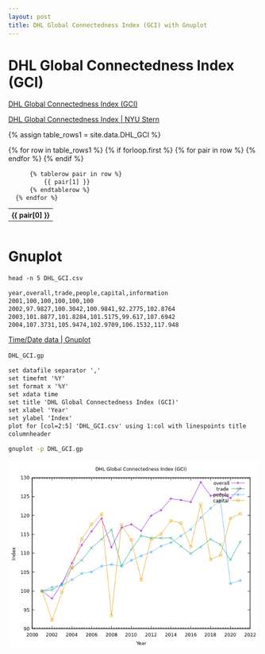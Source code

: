 ```yaml
---
layout: post
title: DHL Global Connectedness Index (GCI) with Gnuplot
---
```


# DHL Global Connectedness Index (GCI)

[DHL Global Connectedness Index (GCI)](https://www.dhl.com/global-en/delivered/globalization/global-connectedness-index.html)

[DHL Global Connectedness Index \| NYU Stern](https://www.stern.nyu.edu/experience-stern/about/departments-centers-initiatives/centers-of-research/center-future-management/dhl-initiative-globalization/dhl-global-connectedness-index)

{% assign table_rows1 = site.data.DHL_GCI %}

<div style="overflow-x:auto;">
  <table>
      {% for row in table_rows1 %}
          {% if forloop.first %}
              <tr>
                  {% for pair in row %}
                      <th>
                          {{ pair[0] }}
                      </th>
                  {% endfor %}
              </tr>
          {% endif %}

          {% tablerow pair in row %}
              {{ pair[1] }}
          {% endtablerow %}
      {% endfor %}
  </table>
</div>

# Gnuplot

```
head -n 5 DHL_GCI.csv
```

```
year,overall,trade,people,capital,information
2001,100,100,100,100,100
2002,97.9827,100.3042,100.9841,92.2775,102.8764
2003,101.8877,101.8284,101.5175,99.617,107.6942
2004,107.3731,105.9474,102.9709,106.1532,117.948
```

[Time/Date data \| Gnuplot](http://gnuplot.info/docs_5.5/loc4651.html)

`DHL_GCI.gp`

```
set datafile separator ','
set timefmt '%Y'
set format x '%Y'
set xdata time
set title 'DHL Global Connectedness Index (GCI)'
set xlabel 'Year'
set ylabel 'Index'
plot for [col=2:5] 'DHL_GCI.csv' using 1:col with linespoints title columnheader
```

```bash
gnuplot -p DHL_GCI.gp
```

![DHL Global Connectedness Index (GCI) with Gnuplot](/images/DHL/DHL_GCI.png)